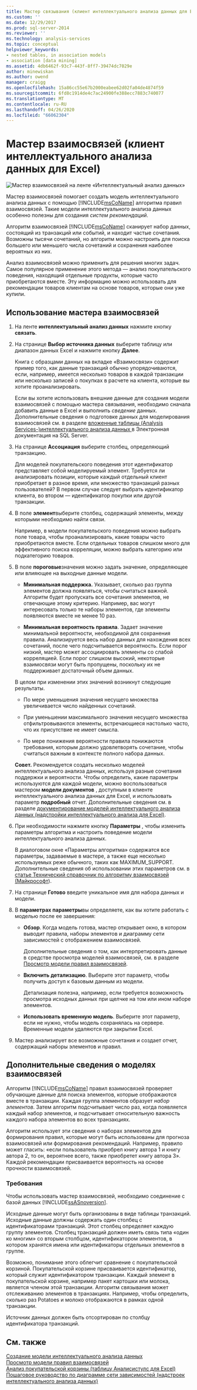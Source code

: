 ```yaml
---
title: Мастер связывания (клиент интеллектуального анализа данных для Excel) | Документация Майкрософт
ms.custom: ''
ms.date: 12/29/2017
ms.prod: sql-server-2014
ms.reviewer: ''
ms.technology: analysis-services
ms.topic: conceptual
helpviewer_keywords:
- nested tables, in association models
- association [data mining]
ms.assetid: 4db6462f-93c7-443f-8ff7-39474dc7029e
author: minewiskan
ms.author: owend
manager: craigg
ms.openlocfilehash: 15a86cc55e67b2000eabee62d02fa04de4874f59
ms.sourcegitcommit: 6fd8c1914de4c7ac24900fe388ecc7883c740077
ms.translationtype: MT
ms.contentlocale: ru-RU
ms.lasthandoff: 04/26/2020
ms.locfileid: "66062304"
---
```

# <a name="associate-wizard-data-mining-client-for-excel"></a>Мастер взаимосвязей (клиент интеллектуального анализа данных для Excel)
  ![Мастер взаимосвязей на ленте «Интеллектуальный анализ данных»](media/dmc-associate.gif "Мастер взаимосвязей на ленте «Интеллектуальный анализ данных»")  
  
 Мастер взаимосвязей помогает создать модель интеллектуального анализа данных с помощью [!INCLUDE[msCoName](../includes/msconame-md.md)] алгоритма правил взаимосвязей. Такие модели интеллектуального анализа данных особенно полезны для создания *систем рекомендаций*.  
  
 Алгоритм взаимосвязей [!INCLUDE[msCoName](../includes/msconame-md.md)] сканирует набор данных, состоящий из транзакций или событий, и находит частые сочетания. Возможны тысячи сочетаний, но алгоритм можно настроить для поиска большего или меньшего числа сочетаний и сохранения наиболее вероятных из них.  
  
 Анализ взаимосвязей можно применить для решения многих задач. Самое популярное применение этого метода — анализ покупательского поведения, находящий отдельные продукты, которые часто приобретаются вместе. Эту информацию можно использовать для рекомендации товаров клиентам на основе товаров, которые они уже купили.  
  
## <a name="using-the-associate-wizard"></a>Использование мастера взаимосвязей  
  
1.  На ленте **интеллектуальный анализ данных** нажмите кнопку **связать**.  
  
2.  На странице **Выбор источника данных** выберите таблицу или диапазон данных Excel и нажмите кнопку **Далее**.  
  
     Книга с образцами данных на вкладке «Взаимосвязи» содержит пример того, как данные транзакций обычно упорядочиваются, если, например, имеется несколько товаров в каждой транзакции или несколько записей о покупках в расчете на клиента, которые вы хотите проанализировать.  
  
     Если вы хотите использовать внешние данные для создания модели взаимосвязей с помощью мастера связывания, необходимо сначала добавить данные в Excel и выполнить *сведение* данных. Дополнительные сведения о подготовке данных для моделирования взаимосвязей см. в разделе [вложенные таблицы &#40;Analysis Services-&#41;интеллектуального анализа данных ](data-mining/nested-tables-analysis-services-data-mining.md)в Электронная документация на SQL Server.  
  
3.  На странице **Ассоциация** выберите столбец, определяющий транзакцию.  
  
     Для моделей покупательского поведения этот идентификатор представляет собой моделируемый элемент. Требуется ли анализировать позиции, которые каждый отдельный клиент приобретает в разное время, или множество транзакций разных пользователей? В первом случае следует выбрать идентификатор клиента, во втором — идентификатор покупки или другой транзакции.  
  
4.  В поле **элемент**выберите столбец, содержащий элементы, между которыми необходимо найти связи.  
  
     Например, в модели покупательского поведения можно выбрать поле товара, чтобы проанализировать, какие товары часто приобретаются вместе. Если отдельных товаров слишком много для эффективного поиска корреляции, можно выбрать категорию или подкатегорию товаров.  
  
5.  В поле **пороговые**значения можно задать значение, определяющее или влияющее на выходные данные модели.  
  
    -   **Минимальная поддержка.** Указывает, сколько раз группа элементов должна появляться, чтобы считаться важной. Алгоритм будет пропускать все сочетания элементов, не отвечающие этому критерию. Например, вас могут интересовать только те наборы элементов, где элементы появляются вместе не менее 10 раз.  
  
    -   **Минимальная вероятность правила**. Задает значение минимальной вероятности, необходимой для сохранения правила. Анализируется весь набор данных для нахождения всех сочетаний, после чего подсчитывается вероятность. Если порог низкий, мастер может ассоциировать элементы со слабой корреляцией. Если порог слишком высокий, некоторые взаимосвязи могут быть пропущены, поскольку их не поддерживает достаточный объем данных.  
  
     В целом при изменении этих значений возникнут следующие результаты.  
  
    -   По мере уменьшения значения несущего множества увеличивается число найденных сочетаний.  
  
    -   При уменьшении максимального значения несущего множества отфильтровываются элементы, встречающиеся настолько часто, что их присутствие не имеет смысла.  
  
    -   По мере понижения вероятности правила понижаются требования, которым должно удовлетворять сочетание, чтобы считаться важным в контексте полного набора данных.  
  
     **Совет.** Рекомендуется создать несколько моделей интеллектуального анализа данных, используя разные сочетания поддержки и вероятности. Чтобы определить, какие параметры используются для каждой модели, можно воспользоваться мастером **модели документов** , доступным в клиенте интеллектуального анализа данных для Excel, и использовать параметр **подробный** отчет. Дополнительные сведения см. в разделе [документирование моделей интеллектуального анализа данных &#40;надстройки интеллектуального анализа для Excel&#41;](documenting-mining-models-data-mining-add-ins-for-excel.md).  
  
6.  При необходимости нажмите кнопку **Параметры** , чтобы изменить параметры алгоритма и настроить поведение модели интеллектуального анализа данных.  
  
     В диалоговом окне «Параметры алгоритма» содержатся все параметры, задаваемые в мастере, а также еще несколько используемых реже обычного, таких как MAXIMUM_SUPPORT. Дополнительные сведения об использовании этих параметров см. в [статье Технический справочник по алгоритму взаимосвязей (Майкрософт](data-mining/microsoft-association-algorithm-technical-reference.md)).  
  
7.  На странице **Готово** введите уникальное имя для набора данных и модели.  
  
8.  В **параметрах параметры**вы определяете, как вы хотите работать с моделью после ее завершения:  
  
    -   **Обзор**.  Когда модель готова, мастер открывает окно, в котором выводит правила, наборы элементов и диаграмму сети зависимостей с отображением взаимосвязей.  
  
         Дополнительные сведения о том, как интерпретировать данные в средстве просмотра моделей взаимосвязей, см. в разделе [Просмотр модели правил взаимосвязей](browsing-an-association-rules-model.md).  
  
    -   **Включить детализацию**. Выберите этот параметр, чтобы получить доступ к базовым данным из модели.  
  
         Детализация полезна, например, если требуется возможность просмотра исходных данных при щелчке на том или ином наборе элементов.  
  
    -   **Использовать временную модель**. Выберите этот параметр, если не нужно, чтобы модель сохранялась на сервере. Временные модели удаляются при закрытии Excel.  
  
9. Мастер анализирует все возможные сочетания и создает отчет, содержащий наборы элементов и правил.  
  
## <a name="more-about-association-models"></a>Дополнительные сведения о моделях взаимосвязей  
 Алгоритм [!INCLUDE[msCoName](../includes/msconame-md.md)] правил взаимосвязей проверяет обучающие данные для поиска элементов, которые отображаются вместе в транзакции. Каждая группа элементов образует *набор элементов*. Затем алгоритм подсчитывает число раз, когда появляется каждый набор элементов, и подсчитывает относительную важность каждого набора элементов во всех транзакциях.  
  
 Алгоритм использует эти сведения о наборах элементов для формирования правил, которые могут быть использованы для прогноза взаимосвязей или формирования рекомендаций. Например, правило может гласить: «если пользователь приобрел книгу автора 1 и книгу автора 2, то он, вероятнее всего, также приобретет книгу автора 3». Каждой рекомендации присваивается вероятность на основе прочности взаимосвязей.  
  
### <a name="requirements"></a>Требования  
 Чтобы использовать мастер взаимосвязей, необходимо соединение с базой данных [!INCLUDE[ssASnoversion](../includes/ssasnoversion-md.md)].  
  
 Исходные данные могут быть организованы в виде таблицы транзакций. Исходные данные должны содержать один столбец с идентификаторами транзакций. Этот столбец определяет каждую группу элементов. Столбец транзакций должен иметь связь типа «один ко многим» со вторым столбцом, идентификатором элементов, в котором хранятся имена или идентификаторы отдельных элементов в группе.  
  
 Возможно, понимание этого облегчит сравнение с покупательской корзиной. Покупательской корзине присваивается идентификатор, который служит идентификатором транзакции. Каждый элемент в покупательской корзине, например пакет картошки или молока, является членом этой транзакции. Алгоритм связывания может отслеживанию элементов в транзакциях. Например, чтобы определить, сколько раз Potatoes и молоко отображаются в рамках одной транзакции.  
  
 Источник данных должен быть отсортирован по столбцу идентификатора транзакций.  
  
## <a name="see-also"></a>См. также  
 [Создание модели интеллектуального анализа данных](creating-a-data-mining-model.md)   
 [Просмотр модели правил взаимосвязей](browsing-an-association-rules-model.md)   
 [Анализ покупательской корзины &#40;таблицу Аналисистулс для Excel&#41;](shopping-basket-analysis-table-analysistools-for-excel.md)   
 [Пошаговое руководство по диаграмме сети зависимостей &#40;надстроек интеллектуального анализа данных&#41;](dependency-network-diagram-walkthrough-data-mining-add-ins.md)  
  
  
